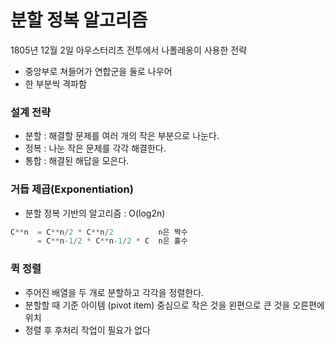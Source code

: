 # 분할 정복 알고리즘

1805년 12월 2일 아우스터리츠 전투에서 나폴레옹이 사용한 전략

- 중앙부로 쳐들어가 연합군을 둘로 나우어
- 한 부분씩 격파함
  
  
### 설계 전략

- 분할 : 해결할 문제를 여러 개의 작은 부분으로 나눈다.
- 정복 : 나눈 작은 문제를 각각 해결한다.
- 통합 : 해결된 해답을 모은다.
  
  
### 거듭 제곱(Exponentiation)

- 분할 정복 기반의 알고리즘 :  O(log2n)

```python
C**n  = C**n/2 * C**n/2          n은 짝수
	  = C**n-1/2 * C**n-1/2 * C  n은 홀수
```
    
   
### 퀵 정렬

- 주어진 배열을 두 개로 분할하고 각각을 정렬한다.
- 분할할 때 기준 아이템 (pivot item) 중심으로 작은 것을 왼편으로 큰 것을 오른편에 위치
- 정렬 후 후처리 작업이 필요가 없다